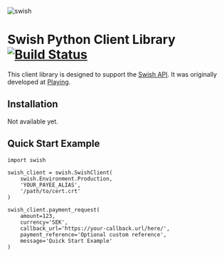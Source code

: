 ![swish](https://cloud.githubusercontent.com/assets/3159565/14217729/1d4b6732-f850-11e5-8a00-90d4ab30ddbd.png)
# Swish Python Client Library [![Build Status](https://travis-ci.org/playing-se/swish-python.svg?branch=master)](https://travis-ci.org/playing-se/swish-python)
This client library is designed to support the [Swish API](https://www.getswish.se/content/uploads/2015/06/Guide-Swish-API_160118.pdf). It was originally developed at [Playing](https://playing.se/).

## Installation
Not available yet.

## Quick Start Example

    import swish

    swish_client = swish.SwishClient(
        swish.Environment.Production,
        'YOUR_PAYEE_ALIAS',
        '/path/to/cert.crt'
    )

    swish_client.payment_request(
        amount=123,
        currency='SEK',
        callback_url='https://your-callback.url/here/',
        payment_reference='Optional custom reference',
        message='Quick Start Example'
    )
